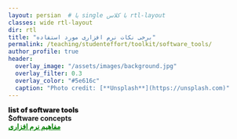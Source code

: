 ```yaml
---
layout: persian  # یا single با کلاس rtl-layout
classes: wide rtl-layout
dir: rtl
title: "برخی نکات نرم افزاری مورد استفاده"
permalink: /teaching/studenteffort/toolkit/software_tools/
author_profile: true
header:
  overlay_image: "/assets/images/background.jpg"
  overlay_filter: 0.3
  overlay_color: "#5e616c"
  caption: "Photo credit: [**Unsplash**](https://unsplash.com)"
---
```


<div class="english-text">
    <strong style="font-weight: 900;">list of software tools</strong>
</div>




<!-- محتوای اصلی شما -->
<div class="english-text">
<strong>ُSoftware concepts</strong>
</div>
<a href="/teaching/studenteffort/toolkit/localtunneling" style="text-decoration:underline; color:green;" target="_blank"><strong> مفاهیم نرم افزاری</strong></a>


